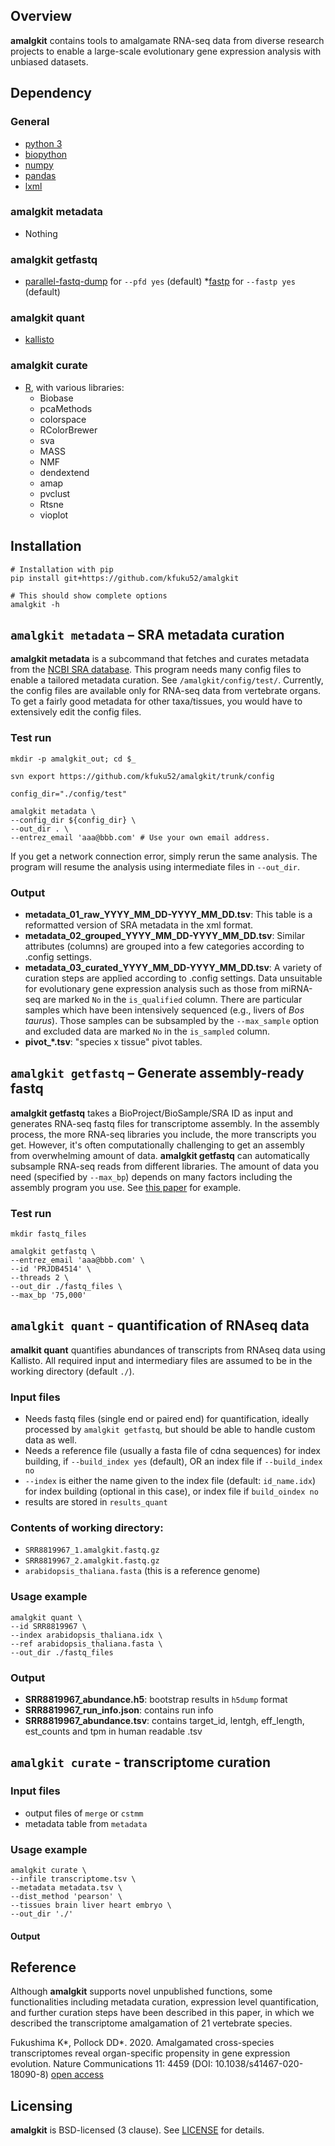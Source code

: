 ## Overview
**amalgkit** contains tools to amalgamate RNA-seq data from diverse research projects to enable a large-scale evolutionary gene expression analysis with unbiased datasets.

## Dependency

### General
* [python 3](https://www.python.org/)
* [biopython](https://biopython.org/)
* [numpy](https://github.com/numpy/numpy)
* [pandas](https://github.com/pandas-dev/pandas)
* [lxml](https://lxml.de/)

### amalgkit metadata
- Nothing

### amalgkit getfastq
* [parallel-fastq-dump](https://github.com/rvalieris/parallel-fastq-dump) for `--pfd yes` (default)
*[fastp](https://github.com/OpenGene/fastp) for `--fastp yes` (default)

### amalgkit quant
- [kallisto](https://pachterlab.github.io/kallisto/)

### amalgkit curate
- [R](https://www.r-project.org), with various libraries:
    - Biobase
    - pcaMethods
    - colorspace
    - RColorBrewer
    - sva
    - MASS
    - NMF
    - dendextend
    - amap
    - pvclust
    - Rtsne
    - vioplot

## Installation
```
# Installation with pip
pip install git+https://github.com/kfuku52/amalgkit

# This should show complete options
amalgkit -h
```

## `amalgkit metadata` – SRA metadata curation
**amalgkit metadata** is a subcommand that fetches and curates metadata from the [NCBI SRA database](https://www.ncbi.nlm.nih.gov/sra). 
This program needs many config files to enable a tailored metadata curation. See `/amalgkit/config/test/`. 
Currently, the config files are available only for RNA-seq data from vertebrate organs. To get a fairly good metadata for other taxa/tissues, you would have to extensively edit the config files. 

### Test run

```
mkdir -p amalgkit_out; cd $_

svn export https://github.com/kfuku52/amalgkit/trunk/config

config_dir="./config/test"

amalgkit metadata \
--config_dir ${config_dir} \
--out_dir . \
--entrez_email 'aaa@bbb.com' # Use your own email address.
```

If you get a network connection error, simply rerun the same analysis. The program will resume the analysis using intermediate files in `--out_dir`.

### Output
* **metadata_01_raw_YYYY_MM_DD-YYYY_MM_DD.tsv**: This table is a reformatted version of SRA metadata in the xml format.
* **metadata_02_grouped_YYYY_MM_DD-YYYY_MM_DD.tsv**: Similar attributes (columns) are grouped into a few categories according to .config settings.
* **metadata_03_curated_YYYY_MM_DD-YYYY_MM_DD.tsv**: A variety of curation steps are applied according to .config settings. Data unsuitable for evolutionary gene expression analysis such as those from miRNA-seq are marked `No` in the `is_qualified` column. There are particular samples which have been intensively sequenced (e.g., livers of *Bos taurus*). Those samples can be subsampled by the `--max_sample` option and excluded data are marked `No` in the `is_sampled` column.
* **pivot_\*.tsv**: "species x tissue" pivot tables.

## `amalgkit getfastq` – Generate assembly-ready fastq
**amalgkit getfastq** takes a BioProject/BioSample/SRA ID as input and generates RNA-seq fastq files for transcriptome assembly. In the assembly process, the more RNA-seq libraries you include, the more transcripts you get. However, it's often computationally challenging to get an assembly from overwhelming amount of data. **amalgkit getfastq** can automatically subsample RNA-seq reads from different libraries. The amount of data you need (specified by `--max_bp`) depends on many factors including the assembly program you use. See [this paper](https://journals.plos.org/plosone/article?id=10.1371/journal.pone.0146062) for example.

### Test run
```
mkdir fastq_files

amalgkit getfastq \
--entrez_email 'aaa@bbb.com' \
--id 'PRJDB4514' \
--threads 2 \
--out_dir ./fastq_files \
--max_bp '75,000'
```
## `amalgkit quant` - quantification of RNAseq data
**amalkit quant** quantifies abundances of transcripts from RNAseq data using Kallisto. All required input and intermediary files are assumed to be in the working directory (default `./`).

### Input files
- Needs fastq files (single end or paired end) for quantification, ideally processed by `amalgkit getfastq`, but should be able to handle custom data as well.
- Needs a reference file (usually a fasta file of cdna sequences) for index building, if `--build_index yes` (default), OR an index file if `--build_index no`
- `--index` is either the name given to the index file (default: `id_name.idx`) for index building (optional in this case), or index file if `build_oindex no`
- results are stored in `results_quant`

### Contents of working directory:
- `SRR8819967_1.amalgkit.fastq.gz`
- `SRR8819967_2.amalgkit.fastq.gz`
- `arabidopsis_thaliana.fasta` (this is a reference genome)

### Usage example
```
amalgkit quant \
--id SRR8819967 \
--index arabidopsis_thaliana.idx \
--ref arabidopsis_thaliana.fasta \
--out_dir ./fastq_files
```

### Output
* **SRR8819967_abundance.h5**: bootstrap results in `h5dump` format
* **SRR8819967_run_info.json**: contains run info
* **SRR8819967_abundance.tsv**: contains target_id, lentgh, eff_length, est_counts and tpm in human readable .tsv


## `amalgkit curate` - transcriptome curation

### Input files
- output files of `merge` or `cstmm`
- metadata table from `metadata`

### Usage example

```
amalgkit curate \
--infile transcriptome.tsv \
--metadata metadata.tsv \
--dist_method 'pearson' \
--tissues brain liver heart embryo \
--out_dir './'
```
#### Output



## Reference
Although **amalgkit** supports novel unpublished functions, some functionalities including metadata curation, expression level quantification, and further curation steps have been described in this paper, in which we described the transcriptome amalgamation of 21 vertebrate species.

Fukushima K*, Pollock DD*. 2020. Amalgamated cross-species transcriptomes reveal organ-specific propensity in gene expression evolution. Nature Communications 11: 4459 (DOI: 10.1038/s41467-020-18090-8) [open access](https://www.nature.com/articles/s41467-020-18090-8)

## Licensing
**amalgkit** is BSD-licensed (3 clause). See [LICENSE](LICENSE) for details.